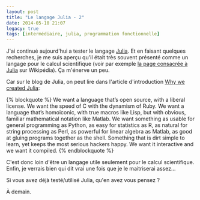 ```yaml
---
layout: post
title: "Le langage Julia - 2"
date: 2014-05-10 21:07
legacy: true
tags: [intermédiaire, julia, programmation fonctionnelle]
---
```




J'ai continué aujourd'hui a tester le langage
[Julia](http://julialang.org/).
Et en faisant quelques recherches, je me suis aperçu qu'il était très
souvent présenté comme un langage pour le calcul scientifique (voir par
exemple [la page consacrée à Julia](http://fr.wikipedia.org/wiki/Julia_%28langage_de_programmation%29) sur Wikipédia). Ça m'énerve un peu.

<!-- more -->

Car sur le blog de Julia, on peut lire dans l'article d'introduction
[Why we created Julia](http://julialang.org/blog/2012/02/why-we-created-julia/):

{% blockquote %}
We want a language that’s open source, with a liberal license. We want the speed of C with the dynamism of Ruby. We want a language that’s homoiconic, with true macros like Lisp, but with obvious, familiar mathematical notation like Matlab. We want something as usable for general programming as Python, as easy for statistics as R, as natural for string processing as Perl, as powerful for linear algebra as Matlab, as good at gluing programs together as the shell. Something that is dirt simple to learn, yet keeps the most serious hackers happy. We want it interactive and we want it compiled.
{% endblockquote %}

C'est donc loin d'être un langage utile seulement pour le calcul scientifique.
Enfin, je verrais bien qui dit vrai une fois que je le maitriserai assez…

Si vous avez déjà testé/utilisé Julia, qu'en avez vous pensez ?



À demain.



